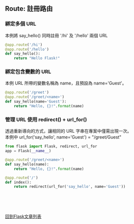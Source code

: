 ## Route: 註冊路由

### 綁定多個 URL
本例將 say_hello() 同時註冊 '/hi' 及 '/hello' 兩個 URL
```python
@app.route('/hi')
@app.route('/hello')
def say_hello():
	return "Hello Flask!"
```

### 綁定包含變數的 URL
本例 URL 所帶的變數名稱為 name，且預設為 name='Guest'。
```python
@app.route('/greet')
@app.route('/greet/<name>')
def say_hello(name='Guest'):
	return "Hello, {}!".format(name)
```

### 管理 URL 使用 redirect() + url_for() 
透過重新導向的方式，讓相同的 URL 字串在專案中僅需出現一次。  
本例中 url_for('say_hello', name='Guest') = "/greet/Guest"
```python
from flask import Flask, redirect, url_for
app = Flask(__name__)

@app.route('/greet/<name>')
def say_hello(name):
    return "Hello, {}!".format(name)

@app.route('/')
def index():
	return redirect(url_for('say_hello', name='Guest'))
```

<br/><br/><br/>

[回到Flask文章列表](index.md)

<br/>
